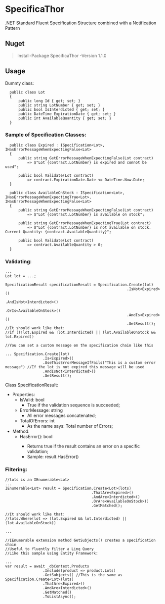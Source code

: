 # SpecificaThor
.NET Standard Fluent Specification Structure combined with a Notification Pattern

## Nuget
> Install-Package SpecificaThor -Version 1.1.0

## Usage
Dummy class:
```
  public class Lot
  {
      public long Id { get; set; }
      public string LotNumber { get; set; }
      public bool IsInterdicted { get; set; }
      public DateTime ExpirationDate { get; set; }
      public int AvailableQuantity { get; set; }
  }
```

### Sample of Specification Classes: 
```
  public class Expired : ISpecification<Lot>, IHasErrorMessageWhenExpectingFalse<Lot>
  {
      public string GetErrorMessageWhenExpectingFalse(Lot contract)
          => $"Lot {contract.LotNumber} is expired and connot be used";

      public bool Validate(Lot contract)
          => contract.ExpirationDate.Date <= DateTime.Now.Date;
  }
  
  public class AvailableOnStock : ISpecification<Lot>, IHasErrorMessageWhenExpectingTrue<Lot>, IHasErrorMessageWhenExpectingFalse<Lot>
  {
      public string GetErrorMessageWhenExpectingFalse(Lot contract)
          => $"Lot {contract.LotNumber} is available on stock";

      public string GetErrorMessageWhenExpectingTrue(Lot contract)
          => $"Lot {contract.LotNumber} is not available on stock. Current Quantity: {contract.AvailableQuantity}";

      public bool Validate(Lot contract)
          => contract.AvailableQuantity > 0;
  }
```

### Validating:
```
...
Lot lot = ...;

SpecificationResult specificationResult = Specification.Create(lot)
                                                       .IsNot<Expired>()
                                                       .AndIsNot<Interdicted>()
                                                       .OrIs<AvailableOnStock>()
                                                       .AndIs<Expired>()
                                                       .GetResult();
//It should work like that:                                                       
//if ((!lot.Expired && !lot.Interdicted) || (lot.AvailableOnStock && lot.Expired))

//You can set a custom message on the specification chain like this

... Specification.Create(lot)
                 .Is<Expired>()
                 .UseThisErrorMessageIfFails("This is a custom error message") //If the lot is not expired this message will be used
                 .AndIsNot<Interdicted>()
                 .GetResult();

```

Class SpecificationResult:
 - Properties:
    - IsValid: bool 
    	- True if the validation sequence is succeeded;
    - ErrorMessage: string
    	- All error messages concatenated;
    - TotalOfErrors: int 
    	- As the name says: Total number of Errors;
 - Method:
    - HasError<T>(): bool 
    	- Returns true if the result contains an error on a specific validation;
        - Sample: result.HasError<Expired>()

### Filtering:
```
//lots is an IEnumerable<Lot>
...
IEnumerable<Lot> result = Specification.Create<Lot>(lots)
                                       .ThatAre<Expired>()
                                       .AndAre<Interdicted>()
                                       .OrAre<AvailableOnStock>()
                                       .GetMatched();

//It should work like that:         
//lots.Where(lot => (lot.Expired && lot.Interdicted) || (lot.AvailableOnStock))

...

//IEnumerable extension method GetSubjects() creates a specification chain
//Useful to fluently filter a Linq Query
//Like this sample using Entity Framework:

...
var result = await _dbContext.Products
			     .Include(product => product.Lots)
			     .GetSubjects() //This is the same as Specification.Create<Lot>(lots)
			     .ThatAre<Expired>()
			     .AndAre<Interdicted>()
			     .GetMatched()
			     .ToListAsync();
```

